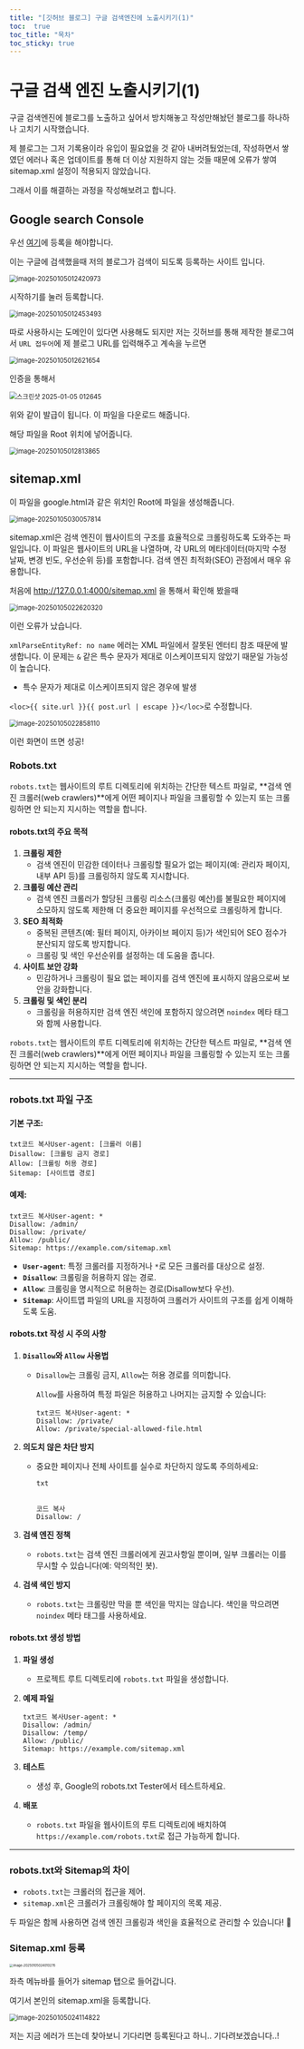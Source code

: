 ```yaml
---
title: "[깃허브 블로그] 구글 검색엔진에 노출시키기(1)"
toc:  true
toc_title: "목차"
toc_sticky: true
---
```


# 구글 검색 엔진 노출시키기(1)

구글 검색엔진에 블로그를 노출하고 싶어서 방치해놓고 작성만해놨던 블로그를 하나하나 고치기 시작했습니다.



제 블로그는 그저 기록용이라 유입이 필요없을 것 같아 내버려뒀었는데, 작성하면서 쌓였던 에러나 혹은 업데이트를 통해 더 이상 지원하지 않는 것들 때문에 오류가 쌓여 sitemap.xml 설정이 적용되지 않았습니다.



그래서 이를 해결하는 과정을 작성해보려고 합니다.

 

## Google search Console

우선 [여기](https://search.google.com/search-console/about)에 등록을 해야합니다. 



이는 구글에 검색했을때 저의 블로그가 검색이 되도록 등록하는 사이트 입니다.



<img src="/../images/2025-01-05-빌드/image-20250105012420973.png" alt="image-20250105012420973" style="zoom:80%;" />

시작하기를 눌러 등록합니다.



<img src="../../images/2025-01-05-빌드/image-20250105012453493.png" alt="image-20250105012453493" style="zoom:80%;" />



따로 사용하시는 도메인이 있다면 사용해도 되지만 저는 깃허브를 통해 제작한 블로그여서 `URL 접두어`에 제 블로그 URL를 입력해주고 계속을 누르면



<img src="/../images/2025-01-05-빌드/image-20250105012621654.png" alt="image-20250105012621654" style="zoom:80%;" />



인증을 통해서 



<img src="/../images/2025-01-05-빌드/스크린샷 2025-01-05 012645.png" alt="스크린샷 2025-01-05 012645" style="zoom:80%;" />

 위와 같이 발급이 됩니다. 이 파일을 다운로드 해줍니다.



해당 파일을 Root 위치에 넣어줍니다.



<img src="/../images/2025-01-05-빌드/image-20250105012813865.png" alt="image-20250105012813865" style="zoom:80%;" />



##  sitemap.xml


이 파일을 google.html과 같은 위치인 Root에 파일을 생성해줍니다.

<img src="/../images/2025-01-05-빌드/image-20250105030057814.png" alt="image-20250105030057814" style="zoom:80%;" />

sitemap.xml은 검색 엔진이 웹사이트의 구조를 효율적으로 크롤링하도록 도와주는 파일입니다. 이 파일은 웹사이트의 URL을 나열하며, 각 URL의 메타데이터(마지막 수정 날짜, 변경 빈도, 우선순위 등)를 포함합니다. 검색 엔진 최적화(SEO) 관점에서 매우 유용합니다.



처음에  http://127.0.0.1:4000/sitemap.xml 을 통해서 확인해 봤을때 

<img src="/../images/2025-01-05-빌드/image-20250105022620320.png" alt="image-20250105022620320" style="zoom:80%;" />

이런 오류가 났습니다.

`xmlParseEntityRef: no name` 에러는 XML 파일에서 잘못된 엔터티 참조 때문에 발생합니다. 이 문제는 `&` 같은 특수 문자가 제대로 이스케이프되지 않았기 때문일 가능성이 높습니다.



- 특수 문자가 제대로 이스케이프되지 않은 경우에 발생

`<loc>{{ site.url }}{{ post.url | escape }}</loc>`로 수정합니다.



<img src="/../images/2025-01-05-빌드/image-20250105022858110.png" alt="image-20250105022858110" style="zoom:80%;" />

이런 화면이 뜨면 성공!



### Robots.txt

`robots.txt`는 웹사이트의 루트 디렉토리에 위치하는 간단한 텍스트 파일로, **검색 엔진 크롤러(web crawlers)**에게 어떤 페이지나 파일을 크롤링할 수 있는지 또는 크롤링하면 안 되는지 지시하는 역할을 합니다.

#### **robots.txt의 주요 목적**

1. **크롤링 제한**
   - 검색 엔진이 민감한 데이터나 크롤링할 필요가 없는 페이지(예: 관리자 페이지, 내부 API 등)를 크롤링하지 않도록 지시합니다.
2. **크롤링 예산 관리**
   - 검색 엔진 크롤러가 할당된 크롤링 리소스(크롤링 예산)를 불필요한 페이지에 소모하지 않도록 제한해 더 중요한 페이지를 우선적으로 크롤링하게 합니다.
3. **SEO 최적화**
   - 중복된 콘텐츠(예: 필터 페이지, 아카이브 페이지 등)가 색인되어 SEO 점수가 분산되지 않도록 방지합니다.
   - 크롤링 및 색인 우선순위를 설정하는 데 도움을 줍니다.
4. **사이트 보안 강화**
   - 민감하거나 크롤링이 필요 없는 페이지를 검색 엔진에 표시하지 않음으로써 보안을 강화합니다.
5. **크롤링 및 색인 분리**
   - 크롤링을 허용하지만 검색 엔진 색인에 포함하지 않으려면 `noindex` 메타 태그와 함께 사용합니다.


`robots.txt`는 웹사이트의 루트 디렉토리에 위치하는 간단한 텍스트 파일로, **검색 엔진 크롤러(web crawlers)**에게 어떤 페이지나 파일을 크롤링할 수 있는지 또는 크롤링하면 안 되는지 지시하는 역할을 합니다.

------

### **robots.txt 파일 구조**

#### 기본 구조:

```
txt코드 복사User-agent: [크롤러 이름]
Disallow: [크롤링 금지 경로]
Allow: [크롤링 허용 경로]
Sitemap: [사이트맵 경로]
```

#### 예제:

```
txt코드 복사User-agent: *
Disallow: /admin/
Disallow: /private/
Allow: /public/
Sitemap: https://example.com/sitemap.xml
```

- **`User-agent`**: 특정 크롤러를 지정하거나 `*`로 모든 크롤러를 대상으로 설정.
- **`Disallow`**: 크롤링을 허용하지 않는 경로.
- **`Allow`**: 크롤링을 명시적으로 허용하는 경로(Disallow보다 우선).
- **`Sitemap`**: 사이트맵 파일의 URL을 지정하여 크롤러가 사이트의 구조를 쉽게 이해하도록 도움.


#### **robots.txt 작성 시 주의 사항**

1. **`Disallow`와 `Allow` 사용법**

   - `Disallow`는 크롤링 금지, `Allow`는 허용 경로를 의미합니다.

     `Allow`를 사용하여 특정 파일은 허용하고 나머지는 금지할 수 있습니다:

     ```
     txt코드 복사User-agent: *
     Disallow: /private/
     Allow: /private/special-allowed-file.html
     ```

2. **의도치 않은 차단 방지**

   - 중요한 페이지나 전체 사이트를 실수로 차단하지 않도록 주의하세요:

     ```
     txt
     
     
     코드 복사
     Disallow: /
     ```

3. **검색 엔진 정책**

   - `robots.txt`는 검색 엔진 크롤러에게 권고사항일 뿐이며, 일부 크롤러는 이를 무시할 수 있습니다(예: 악의적인 봇).

4. **검색 색인 방지**

   - `robots.txt`는 크롤링만 막을 뿐 색인을 막지는 않습니다. 색인을 막으려면 `noindex` 메타 태그를 사용하세요.

#### **robots.txt 생성 방법**

1. **파일 생성**

   - 프로젝트 루트 디렉토리에 `robots.txt` 파일을 생성합니다.

2. **예제 파일**

   ```
   txt코드 복사User-agent: *
   Disallow: /admin/
   Disallow: /temp/
   Allow: /public/
   Sitemap: https://example.com/sitemap.xml
   ```

3. **테스트**

   - 생성 후, Google의 robots.txt Tester에서 테스트하세요.

4. **배포**

   - `robots.txt` 파일을 웹사이트의 루트 디렉토리에 배치하여 `https://example.com/robots.txt`로 접근 가능하게 합니다.

------

### **robots.txt와 Sitemap의 차이**

- `robots.txt`는 크롤러의 접근을 제어.
- `sitemap.xml`은 크롤러가 크롤링해야 할 페이지의 목록 제공.

두 파일은 함께 사용하면 검색 엔진 크롤링과 색인을 효율적으로 관리할 수 있습니다! 🚀



### Sitemap.xml 등록

<img src="/../images/2025-01-05-빌드/image-20250105024010276.png" alt="image-20250105024010276" style="zoom:40%;" />

좌측 메뉴바를 들어가 sitemap 탭으로 들어갑니다.

여기서 본인의 sitemap.xml을 등록합니다.

<img src="/../images/2025-01-05-빌드/image-20250105024114822.png" alt="image-20250105024114822" style="zoom:80%;" />

저는 지금 에러가 뜨는데 찾아보니 기다리면 등록된다고 하니.. 기다려보겠습니다..!